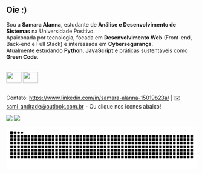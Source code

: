 ## Oie :)  
Sou a **Samara Alanna**, estudante de **Análise e Desenvolvimento de Sistemas** na Universidade Positivo.  
Apaixonada por tecnologia, focada em **Desenvolvimento Web** (Front-end, Back-end e Full Stack) e interessada em **Cybersegurança**.  
Atualmente estudando **Python**, **JavaScript** e práticas sustentáveis como **Green Code**.  

<div style="display: inline_block"><br>
<img align="center" height="30" width="40" src="https://cdn.jsdelivr.net/gh/devicons/devicon@latest/icons/python/python-original.svg" />
<img align="center" height="30" width="40" src="https://cdn.jsdelivr.net/gh/devicons/devicon@latest/icons/javascript/javascript-original.svg" />

##
Contato: https://www.linkedin.com/in/samara-alanna-15019b23a/ | ✉️ sami_andrade@outlook.com.br - Ou clique nos icones abaixo!

<a href="https://www.linkedin.com/in/samara-alanna-15019b23a/" target="_blank"><img src="https://img.shields.io/badge/-LinkedIn-%230077B5?style=for-the-badge&logo=linkedin&logoColor=white" target="_blank"></a> 
<a href = "mailto:sami_andrade@outlook.com.br"><img src="https://img.shields.io/badge/Microsoft_Outlook-0078D4?style=for-the-badge&logo=microsoft-outlook&logoColor=white" target="_blank"></a>

<div>
<picture>
  <source media="(prefers-color-scheme: dark)" srcset="https://raw.githubusercontent.com/samaraalanna/samaraalanna/output/github-contribution-grid-snake-dark.svg">
  <source media="(prefers-color-scheme: light)" srcset="https://raw.githubusercontent.com/samaraalanna/samaraalanna/output/github-contribution-grid-snake.svg">
  <img alt="github contribution grid snake animation" src="https://raw.githubusercontent.com/samaraalanna/samaraalanna/output/github-contribution-grid-snake.svg">
</picture>

